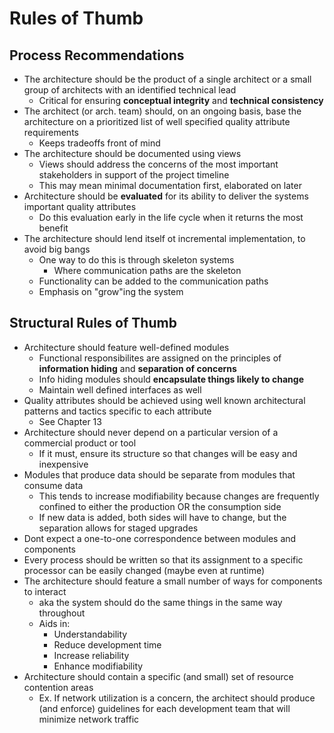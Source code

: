 # Rules of Thumb

## Process Recommendations

* The architecture should be the product of a single architect or a small group of architects with an identified technical lead
  * Critical for ensuring **conceptual integrity** and **technical consistency**
* The architect (or arch. team) should, on an ongoing basis, base the architecture on a prioritized list of well specified quality attribute requirements
  * Keeps tradeoffs front of mind
* The architecture should be documented using views
  * Views should address the concerns of the most important stakeholders in support of the project timeline
  * This may mean minimal documentation first, elaborated on later
* Architecture should be **evaluated** for its ability to deliver the systems important quality attributes
  * Do this evaluation early in the life cycle when it returns the most benefit
* The architecture should lend itself ot incremental implementation, to avoid big bangs
  * One way to do this is through skeleton systems
    * Where communication paths are the skeleton
  * Functionality can be added to the communication paths
  * Emphasis on "grow"ing the system

## Structural Rules of Thumb

* Architecture should feature well-defined modules
  * Functional responsibilites are assigned on the principles of **information hiding** and **separation of concerns**
  * Info hiding modules should **encapsulate things likely to change**
  * Maintain well defined interfaces as well
* Quality attributes should be achieved using well known architectural patterns and tactics specific to each attribute
  * See Chapter 13
* Architecture should never depend on a particular version of a commercial product or tool
  * If it must, ensure its structure so that changes will be easy and inexpensive
* Modules that produce data should be separate from modules that consume data
  * This tends to increase modifiability because changes are frequently confined to either the production OR the consumption side
  * If new data is added, both sides will have to change, but the separation allows for staged upgrades
* Dont expect a one-to-one correspondence between modules and components
* Every process should be written so that its assignment to a specific processor can be easily changed (maybe even at runtime)
* The architecture should feature a small number of ways for components to interact
  * aka the system should do the same things in the same way throughout
  * Aids in:
    * Understandability
    * Reduce development time
    * Increase reliability
    * Enhance modifiability
* Architecture should contain a specific (and small) set of resource contention areas
  * Ex. If network utilization is a concern, the architect should produce (and enforce) guidelines for each development team that will minimize network traffic
